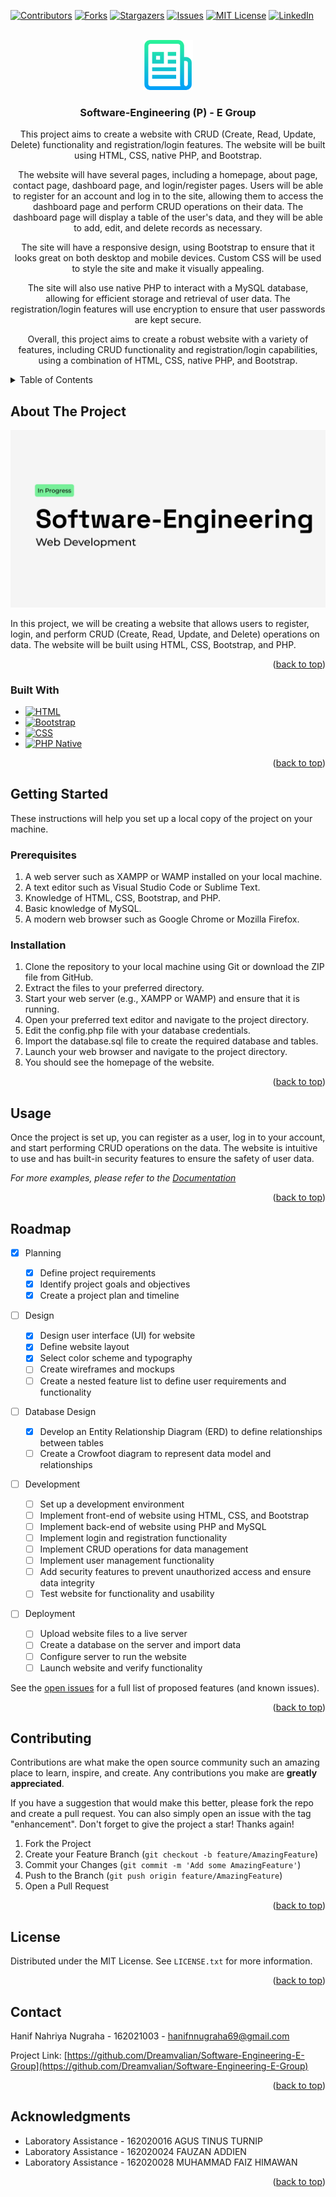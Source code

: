 <!-- Improved compatibility of back to top link: See: https://github.com/othneildrew/Best-README-Template/pull/73 -->

<a name="readme-top"></a>

<!--
*** Thanks for checking out the Best-README-Template. If you have a suggestion
*** that would make this better, please fork the repo and create a pull request
*** or simply open an issue with the tag "enhancement".
*** Don't forget to give the project a star!
*** Thanks again! Now go create something AMAZING! :D
-->

<!-- PROJECT SHIELDS -->
<!--
*** I'm using markdown "reference style" links for readability.
*** Reference links are enclosed in brackets [ ] instead of parentheses ( ).
*** See the bottom of this document for the declaration of the reference variables
*** for contributors-url, forks-url, etc. This is an optional, concise syntax you may use.
*** https://www.markdownguide.org/basic-syntax/#reference-style-links
-->

[![Contributors][contributors-shield]][contributors-url]
[![Forks][forks-shield]][forks-url]
[![Stargazers][stars-shield]][stars-url]
[![Issues][issues-shield]][issues-url]
[![MIT License][license-shield]][license-url]
[![LinkedIn][linkedin-shield]][linkedin-url]

<!-- PROJECT LOGO -->
<br />
<div align="center">
  <a href="https://github.com/Dreamvalian/Software-Engineering-E-Group">
    <img src="images/logo.png" alt="Logo" width="80" height="80">
  </a>

<h3 align="center">Software-Engineering (P) - E Group</h3>

  <p align="center">
    This project aims to create a website with CRUD (Create, Read, Update, Delete) functionality and registration/login features. The website will be built using HTML, CSS, native PHP, and Bootstrap.

The website will have several pages, including a homepage, about page, contact page, dashboard page, and login/register pages. Users will be able to register for an account and log in to the site, allowing them to access the dashboard page and perform CRUD operations on their data. The dashboard page will display a table of the user's data, and they will be able to add, edit, and delete records as necessary.

The site will have a responsive design, using Bootstrap to ensure that it looks great on both desktop and mobile devices. Custom CSS will be used to style the site and make it visually appealing.

The site will also use native PHP to interact with a MySQL database, allowing for efficient storage and retrieval of user data. The registration/login features will use encryption to ensure that user passwords are kept secure.

Overall, this project aims to create a robust website with a variety of features, including CRUD functionality and registration/login capabilities, using a combination of HTML, CSS, native PHP, and Bootstrap.

  </p>
</div>

<!-- TABLE OF CONTENTS -->
<details>
  <summary>Table of Contents</summary>
  <ol>
    <li>
      <a href="#about-the-project">About The Project</a>
      <ul>
        <li><a href="#built-with">Built With</a></li>
      </ul>
    </li>
    <li>
      <a href="#getting-started">Getting Started</a>
      <ul>
        <li><a href="#prerequisites">Prerequisites</a></li>
        <li><a href="#installation">Installation</a></li>
      </ul>
    </li>
    <li><a href="#usage">Usage</a></li>
    <li><a href="#roadmap">Roadmap</a></li>
    <li><a href="#contributing">Contributing</a></li>
    <li><a href="#license">License</a></li>
    <li><a href="#contact">Contact</a></li>
    <li><a href="#acknowledgments">Acknowledgments</a></li>
  </ol>
</details>

<!-- ABOUT THE PROJECT -->

## About The Project

[![Product Name Screen Shot][product-screenshot]](<https://www.figma.com/file/meqZJrBLx4Q7Ss9PIWLMKy/Software-Engineering-(P)---E-Group?node-id=33%3A2&t=gZIqyAl8vomYd5pR-1>)

In this project, we will be creating a website that allows users to register, login, and perform CRUD (Create, Read, Update, and Delete) operations on data. The website will be built using HTML, CSS, Bootstrap, and PHP.

<p align="right">(<a href="#readme-top">back to top</a>)</p>

### Built With

- [![HTML][developer.mozilla.org/en-us/docs/web/html]][html-url]
- [![Bootstrap][bootstrap.com]][bootstrap-url]
- [![CSS][developer.mozilla.org/en-us/docs/web/css]][css-url]
- [![PHP Native][php.net]][php-url]

<p align="right">(<a href="#readme-top">back to top</a>)</p>

<!-- GETTING STARTED -->

## Getting Started

These instructions will help you set up a local copy of the project on your machine.

### Prerequisites

1. A web server such as XAMPP or WAMP installed on your local machine.
2. A text editor such as Visual Studio Code or Sublime Text.
3. Knowledge of HTML, CSS, Bootstrap, and PHP.
4. Basic knowledge of MySQL.
5. A modern web browser such as Google Chrome or Mozilla Firefox.

### Installation

1. Clone the repository to your local machine using Git or download the ZIP file from GitHub.
2. Extract the files to your preferred directory.
3. Start your web server (e.g., XAMPP or WAMP) and ensure that it is running.
4. Open your preferred text editor and navigate to the project directory.
5. Edit the config.php file with your database credentials.
6. Import the database.sql file to create the required database and tables.
7. Launch your web browser and navigate to the project directory.
8. You should see the homepage of the website.

<p align="right">(<a href="#readme-top">back to top</a>)</p>

<!-- USAGE EXAMPLES -->

## Usage

Once the project is set up, you can register as a user, log in to your account, and start performing CRUD operations on the data. The website is intuitive to use and has built-in security features to ensure the safety of user data.

_For more examples, please refer to the [Documentation](https://example.com)_

<p align="right">(<a href="#readme-top">back to top</a>)</p>

<!-- ROADMAP -->

## Roadmap

- [x] Planning

  - [x] Define project requirements
  - [x] Identify project goals and objectives
  - [x] Create a project plan and timeline

- [ ] Design

  - [x] Design user interface (UI) for website
  - [x] Define website layout
  - [x] Select color scheme and typography
  - [ ] Create wireframes and mockups
  - [ ] Create a nested feature list to define user requirements and functionality

- [ ] Database Design

  - [x] Develop an Entity Relationship Diagram (ERD) to define relationships between tables
  - [ ] Create a Crowfoot diagram to represent data model and relationships

- [ ] Development

  - [ ] Set up a development environment
  - [ ] Implement front-end of website using HTML, CSS, and Bootstrap
  - [ ] Implement back-end of website using PHP and MySQL
  - [ ] Implement login and registration functionality
  - [ ] Implement CRUD operations for data management
  - [ ] Implement user management functionality
  - [ ] Add security features to prevent unauthorized access and ensure data integrity
  - [ ] Test website for functionality and usability

- [ ] Deployment
  - [ ] Upload website files to a live server
  - [ ] Create a database on the server and import data
  - [ ] Configure server to run the website
  - [ ] Launch website and verify functionality

See the [open issues](https://github.com/Dreamvalian/Software-Engineering-E-Group/issues) for a full list of proposed features (and known issues).

<p align="right">(<a href="#readme-top">back to top</a>)</p>

<!-- CONTRIBUTING -->

## Contributing

Contributions are what make the open source community such an amazing place to learn, inspire, and create. Any contributions you make are **greatly appreciated**.

If you have a suggestion that would make this better, please fork the repo and create a pull request. You can also simply open an issue with the tag "enhancement".
Don't forget to give the project a star! Thanks again!

1. Fork the Project
2. Create your Feature Branch (`git checkout -b feature/AmazingFeature`)
3. Commit your Changes (`git commit -m 'Add some AmazingFeature'`)
4. Push to the Branch (`git push origin feature/AmazingFeature`)
5. Open a Pull Request

<p align="right">(<a href="#readme-top">back to top</a>)</p>

<!-- LICENSE -->

## License

Distributed under the MIT License. See `LICENSE.txt` for more information.

<p align="right">(<a href="#readme-top">back to top</a>)</p>

<!-- CONTACT -->

## Contact

Hanif Nahriya Nugraha - 162021003 - hanifnnugraha69@gmail.com

Project Link: [https://github.com/Dreamvalian/Software-Engineering-E-Group](https://github.com/Dreamvalian/Software-Engineering-E-Group)

<p align="right">(<a href="#readme-top">back to top</a>)</p>

<!-- ACKNOWLEDGMENTS -->

## Acknowledgments

- []() Laboratory Assistance - 162020016 AGUS TINUS TURNIP
- []() Laboratory Assistance - 162020024 FAUZAN ADDIEN
- []() Laboratory Assistance - 162020028 MUHAMMAD FAIZ HIMAWAN

<p align="right">(<a href="#readme-top">back to top</a>)</p>

<!-- MARKDOWN LINKS & IMAGES -->
<!-- https://www.markdownguide.org/basic-syntax/#reference-style-links -->

[contributors-shield]: https://img.shields.io/github/contributors/Dreamvalian/Software-Engineering-E-Group.svg?style=for-the-badge
[contributors-url]: https://github.com/Dreamvalian/Software-Engineering-E-Group/graphs/contributors
[forks-shield]: https://img.shields.io/github/forks/Dreamvalian/Software-Engineering-E-Group.svg?style=for-the-badge
[forks-url]: https://github.com/Dreamvalian/Software-Engineering-E-Group/network/members
[stars-shield]: https://img.shields.io/github/stars/Dreamvalian/Software-Engineering-E-Group.svg?style=for-the-badge
[stars-url]: https://github.com/Dreamvalian/Software-Engineering-E-Group/stargazers
[issues-shield]: https://img.shields.io/github/issues/Dreamvalian/Software-Engineering-E-Group.svg?style=for-the-badge
[issues-url]: https://github.com/Dreamvalian/Software-Engineering-E-Group/issues
[license-shield]: https://img.shields.io/github/license/Dreamvalian/Software-Engineering-E-Group.svg?style=for-the-badge
[license-url]: https://github.com/Dreamvalian/Software-Engineering-E-Group/blob/master/LICENSE.txt
[linkedin-shield]: https://img.shields.io/badge/-LinkedIn-black.svg?style=for-the-badge&logo=linkedin&colorB=555
[linkedin-url]: https://linkedin.com/in/hanifnugraha
[product-screenshot]: images/screenshot.png
[developer.mozilla.org/en-us/docs/web/html]: https://img.shields.io/badge/HTML-239120?style=for-the-badge&logo=html5&logoColor=white
[html-url]: Developer.mozilla.org/en-US/docs/Web/HTML
[bootstrap.com]: https://img.shields.io/badge/Bootstrap-563D7C?style=for-the-badge&logo=bootstrap&logoColor=white
[bootstrap-url]: https://getbootstrap.com
[developer.mozilla.org/en-us/docs/web/css]: https://img.shields.io/badge/CSS-239120?&style=for-the-badge&logo=css3&logoColor=light-blue
[css-url]: Developer.mozilla.org/en-US/docs/Web/CSS
[php.net]: https://img.shields.io/badge/PHP-777BB4?style=for-the-badge&logo=php&logoColor=white
[php-url]: https://php.net
